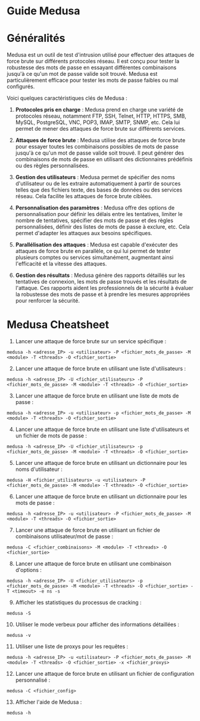 # Guide Medusa 

# Généralités 
Medusa est un outil de test d'intrusion utilisé pour effectuer des attaques de force brute sur différents protocoles réseau. Il est conçu pour tester la robustesse des mots de passe en essayant différentes combinaisons jusqu'à ce qu'un mot de passe valide soit trouvé. Medusa est particulièrement efficace pour tester les mots de passe faibles ou mal configurés.

Voici quelques caractéristiques clés de Medusa :

1. **Protocoles pris en charge** : Medusa prend en charge une variété de protocoles réseau, notamment FTP, SSH, Telnet, HTTP, HTTPS, SMB, MySQL, PostgreSQL, VNC, POP3, IMAP, SMTP, SNMP, etc. Cela lui permet de mener des attaques de force brute sur différents services.

2. **Attaques de force brute** : Medusa utilise des attaques de force brute pour essayer toutes les combinaisons possibles de mots de passe jusqu'à ce qu'un mot de passe valide soit trouvé. Il peut générer des combinaisons de mots de passe en utilisant des dictionnaires prédéfinis ou des règles personnalisées.

3. **Gestion des utilisateurs** : Medusa permet de spécifier des noms d'utilisateur ou de les extraire automatiquement à partir de sources telles que des fichiers texte, des bases de données ou des services réseau. Cela facilite les attaques de force brute ciblées.

4. **Personnalisation des paramètres** : Medusa offre des options de personnalisation pour définir les délais entre les tentatives, limiter le nombre de tentatives, spécifier des mots de passe et des règles personnalisées, définir des listes de mots de passe à exclure, etc. Cela permet d'adapter les attaques aux besoins spécifiques.

5. **Parallélisation des attaques** : Medusa est capable d'exécuter des attaques de force brute en parallèle, ce qui lui permet de tester plusieurs comptes ou services simultanément, augmentant ainsi l'efficacité et la vitesse des attaques.

6. **Gestion des résultats** : Medusa génère des rapports détaillés sur les tentatives de connexion, les mots de passe trouvés et les résultats de l'attaque. Ces rapports aident les professionnels de la sécurité à évaluer la robustesse des mots de passe et à prendre les mesures appropriées pour renforcer la sécurité.

# Medusa Cheatsheet

1. Lancer une attaque de force brute sur un service spécifique :
```
medusa -h <adresse_IP> -u <utilisateur> -P <fichier_mots_de_passe> -M <module> -T <threads> -O <fichier_sortie>
```

2. Lancer une attaque de force brute en utilisant une liste d'utilisateurs :
```
medusa -h <adresse_IP> -U <fichier_utilisateurs> -P <fichier_mots_de_passe> -M <module> -T <threads> -O <fichier_sortie>
```
3. Lancer une attaque de force brute en utilisant une liste de mots de passe :
```
medusa -h <adresse_IP> -u <utilisateur> -p <fichier_mots_de_passe> -M <module> -T <threads> -O <fichier_sortie>
```
4. Lancer une attaque de force brute en utilisant une liste d'utilisateurs et un fichier de mots de passe :
```
medusa -h <adresse_IP> -U <fichier_utilisateurs> -p <fichier_mots_de_passe> -M <module> -T <threads> -O <fichier_sortie>
```
5. Lancer une attaque de force brute en utilisant un dictionnaire pour les noms d'utilisateur :
```
medusa -H <fichier_utilisateurs> -u <utilisateur> -P <fichier_mots_de_passe> -M <module> -T <threads> -O <fichier_sortie>
```
6. Lancer une attaque de force brute en utilisant un dictionnaire pour les mots de passe :
```
medusa -h <adresse_IP> -u <utilisateur> -P <fichier_mots_de_passe> -M <module> -T <threads> -O <fichier_sortie>
```
7. Lancer une attaque de force brute en utilisant un fichier de combinaisons utilisateur/mot de passe :
```
medusa -C <fichier_combinaisons> -M <module> -T <threads> -O <fichier_sortie>
```
8. Lancer une attaque de force brute en utilisant une combinaison d'options :
```
medusa -h <adresse_IP> -U <fichier_utilisateurs> -p <fichier_mots_de_passe> -M <module> -T <threads> -O <fichier_sortie> -T <timeout> -e ns -s
```
9. Afficher les statistiques du processus de cracking :
```
medusa -S
```
10. Utiliser le mode verbeux pour afficher des informations détaillées :
```
medusa -v
```
11. Utiliser une liste de proxys pour les requêtes :
```
medusa -h <adresse_IP> -u <utilisateur> -P <fichier_mots_de_passe> -M <module> -T <threads> -O <fichier_sortie> -x <fichier_proxys>
```
12. Lancer une attaque de force brute en utilisant un fichier de configuration personnalisé :
```
medusa -C <fichier_config>
```
13. Afficher l'aide de Medusa :
```
medusa -h
```